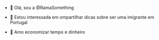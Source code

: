 
- 👋 Olá, sou a @RamaSomething
- 👀 Estou interessada em ompartilhar dicas sobre ser uma imigrante em Portugal

- 💞️ Amo economizar tempo e dinheiro

